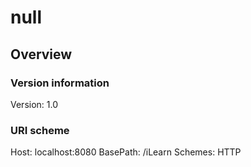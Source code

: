 # null

## Overview
### Version information
Version: 1.0

### URI scheme
Host: localhost:8080
BasePath: /iLearn
Schemes: HTTP

